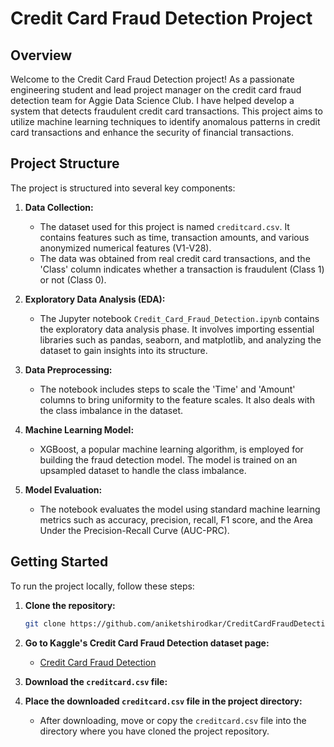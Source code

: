 # Credit Card Fraud Detection Project

## Overview

Welcome to the Credit Card Fraud Detection project! As a passionate engineering student and lead project manager on the credit card fraud detection team for Aggie Data Science Club. I have helped develop a system that detects fraudulent credit card transactions. This project aims to utilize machine learning techniques to identify anomalous patterns in credit card transactions and enhance the security of financial transactions.

## Project Structure

The project is structured into several key components:

1. **Data Collection:**
   - The dataset used for this project is named `creditcard.csv`. It contains features such as time, transaction amounts, and various anonymized numerical features (V1-V28).
   - The data was obtained from real credit card transactions, and the 'Class' column indicates whether a transaction is fraudulent (Class 1) or not (Class 0).

2. **Exploratory Data Analysis (EDA):**
   - The Jupyter notebook `Credit_Card_Fraud_Detection.ipynb` contains the exploratory data analysis phase. It involves importing essential libraries such as pandas, seaborn, and matplotlib, and analyzing the dataset to gain insights into its structure.

3. **Data Preprocessing:**
   - The notebook includes steps to scale the 'Time' and 'Amount' columns to bring uniformity to the feature scales. It also deals with the class imbalance in the dataset.

4. **Machine Learning Model:**
   - XGBoost, a popular machine learning algorithm, is employed for building the fraud detection model. The model is trained on an upsampled dataset to handle the class imbalance.

5. **Model Evaluation:**
   - The notebook evaluates the model using standard machine learning metrics such as accuracy, precision, recall, F1 score, and the Area Under the Precision-Recall Curve (AUC-PRC).

## Getting Started

To run the project locally, follow these steps:

1. **Clone the repository:**
   ```bash
   git clone https://github.com/aniketshirodkar/CreditCardFraudDetection.git

2. **Go to Kaggle's Credit Card Fraud Detection dataset page:**
   - [Credit Card Fraud Detection](https://www.kaggle.com/mlg-ulb/creditcardfraud)

3. **Download the `creditcard.csv` file:**

4. **Place the downloaded `creditcard.csv` file in the project directory:**
   - After downloading, move or copy the `creditcard.csv` file into the directory where you have cloned the project repository.

